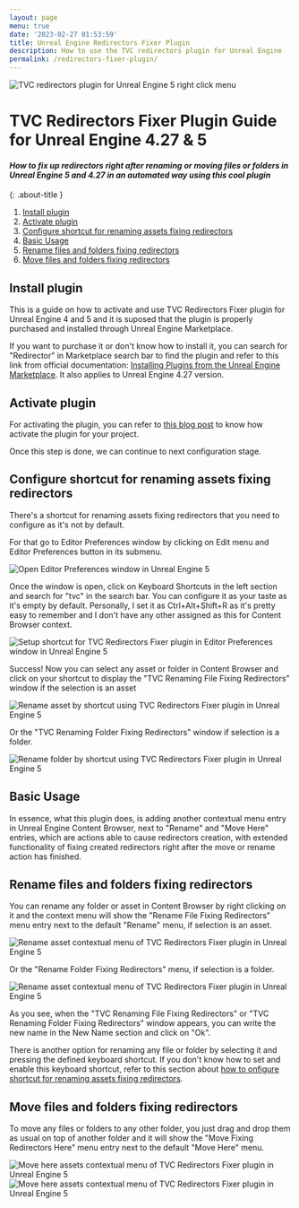 ```yaml
---
layout: page
menu: true
date: '2023-02-27 01:53:59'
title: Unreal Engine Redirectors Fixer Plugin
description: How to use the TVC redirectors plugin for Unreal Engine
permalink: /redirectors-fixer-plugin/
---
```


<img class="img" src="https://tvillalbac.github.io/blog/assets/img/posts/plugin-fix-up-unreal-engine-redirectors-automated-system.jpg" alt="TVC redirectors plugin for Unreal Engine 5 right click menu">

# TVC Redirectors Fixer Plugin Guide for Unreal Engine 4.27 & 5

#### *How to fix up redirectors right after renaming or moving files or folders in Unreal Engine 5 and 4.27 in an automated way using this cool plugin*
{: .about-title }

1. <a href="https://tvillalbac.github.io/blog/redirectors-fixer-plugin/#install-plugin">Install plugin</a>
2. <a href="https://tvillalbac.github.io/blog/redirectors-fixer-plugin/#activate-plugin">Activate plugin</a>
3. <a href="https://tvillalbac.github.io/blog/redirectors-fixer-plugin/#configure-shortcut-for-renaming-assets-fixing-redirectors">Configure shortcut for renaming assets fixing redirectors</a>
4. <a href="https://tvillalbac.github.io/blog/redirectors-fixer-plugin/#basic-usage">Basic Usage</a>
5. <a href="https://tvillalbac.github.io/blog/redirectors-fixer-plugin/#rename-files-and-folders-fixing-redirectors">Rename files and folders fixing redirectors</a>
6. <a href="https://tvillalbac.github.io/blog/redirectors-fixer-plugin/#move-files-and-folders-fixing-redirectors">Move files and folders fixing redirectors</a>


## Install plugin

This is a guide on how to activate and use TVC Redirectors Fixer plugin for Unreal Engine 4 and 5 and it is suposed that the plugin is properly purchased and installed through Unreal Engine Marketplace.

If you want to purchase it or don't know how to install it, you can search for "Redirector" in Marketplace search bar to find the plugin and refer to this link from official documentation: <a href="https://docs.unrealengine.com/5.0/en-US/working-with-plugins-in-unreal-engine/#installingpluginsfromtheunrealenginemarketplace">Installing Plugins from the Unreal Engine Marketplace</a>. It also applies to Unreal Engine 4.27 version.

## Activate plugin

For activating the plugin, you can refer to <a href="https://tvillalbac.github.io/blog/how-to-activate-unreal-engine-plugin/">this blog post</a> to know how activate the plugin for your project.

Once this step is done, we can continue to next configuration stage.

## Configure shortcut for renaming assets fixing redirectors

There's a shortcut for renaming assets fixing redirectors that you need to configure as it's not by default.

For that go to Editor Preferences window by clicking on Edit menu and Editor Preferences button in its submenu.

<img class="img" src="https://tvillalbac.github.io/blog/assets/img/pages/RedirectorsFixerGuide/open-editor-preferences-window-unreal-engine.jpg" alt="Open Editor Preferences window in Unreal Engine 5">

Once the window is open, click on Keyboard Shortcuts in the left section and search for "tvc" in the search bar. You can configure it as your taste as it's empty by default. Personally, I set it as Ctrl+Alt+Shift+R as it's pretty easy to remember and I don't have any other assigned as this for Content Browser context.

<img class="img" src="https://tvillalbac.github.io/blog/assets/img/pages/RedirectorsFixerGuide/tvc-redirectors-fixer-plugin-shortcut-setup.jpg" alt="Setup shortcut for TVC Redirectors Fixer plugin in Editor Preferences window in Unreal Engine 5">

Success! Now you can select any asset or folder in Content Browser and click on your shortcut to display the "TVC Renaming File Fixing Redirectors" window if the selection is an asset

<img class="img" src="https://tvillalbac.github.io/blog/assets/img/pages/RedirectorsFixerGuide/rename-asset-fixing-redirectors-using-shortcut.jpg" alt="Rename asset by shortcut using TVC Redirectors Fixer plugin in Unreal Engine 5">

Or the "TVC Renaming Folder Fixing Redirectors" window if selection is a folder.

<img class="img" src="https://tvillalbac.github.io/blog/assets/img/pages/RedirectorsFixerGuide/rename-asset-fixing-redirectors-using-shortcut-in-folder.jpg" alt="Rename folder by shortcut using TVC Redirectors Fixer plugin in Unreal Engine 5">

## Basic Usage

In essence, what this plugin does, is adding another contextual menu entry in Unreal Engine Content Browser, next to "Rename" and "Move Here" entries, which are actions able to cause redirectors creation, with extended functionality of fixing created redirectors right after the move or rename action has finished.

## Rename files and folders fixing redirectors

You can rename any folder or asset in Content Browser by right clicking on it and the context menu will show the "Rename File Fixing Redirectors" menu entry next to the default "Rename" menu, if selection is an asset.

<img class="img" src="https://tvillalbac.github.io/blog/assets/img/pages/RedirectorsFixerGuide/rename-asset-fixing-redirectors-plugin-contextual-menu.jpg" alt="Rename asset contextual menu of TVC Redirectors Fixer plugin in Unreal Engine 5">

Or the "Rename Folder Fixing Redirectors" menu, if selection is a folder.

<img class="img" src="https://tvillalbac.github.io/blog/assets/img/pages/RedirectorsFixerGuide/rename-folder-fixing-redirectors-plugin-contextual-menu.jpg" alt="Rename asset contextual menu of TVC Redirectors Fixer plugin in Unreal Engine 5">

As you see, when the "TVC Renaming File Fixing Redirectors" or "TVC Renaming Folder Fixing Redirectors" window appears, you can write the new name in the New Name section and click on "Ok".



There is another option for renaming any file or folder by selecting it and pressing the defined keyboard shortcut.
If you don't know how to set and enable this keyboard shortcut, refer to this section about <a href="https://tvillalbac.github.io/blog/redirectors-fixer-plugin/#configure-shortcut-for-renaming-assets-fixing-redirectors">how to onfigure shortcut for renaming assets fixing redirectors</a>.

## Move files and folders fixing redirectors

To move any files or folders to any other folder, you just drag and drop them as usual on top of another folder and it will show the "Move Fixing Redirectors Here" menu entry next to the default "Move Here" menu.

<img class="img" src="https://tvillalbac.github.io/blog/assets/img/pages/RedirectorsFixerGuide/move-here-fixing-redirectors-plugin.jpg" alt="Move here assets contextual menu of TVC Redirectors Fixer plugin in Unreal Engine 5">
<img class="img" src="https://tvillalbac.github.io/blog/assets/img/pages/RedirectorsFixerGuide/move-here-fixing-redirectors-plugin-contextual-menu.jpg" alt="Move here assets contextual menu of TVC Redirectors Fixer plugin in Unreal Engine 5">
